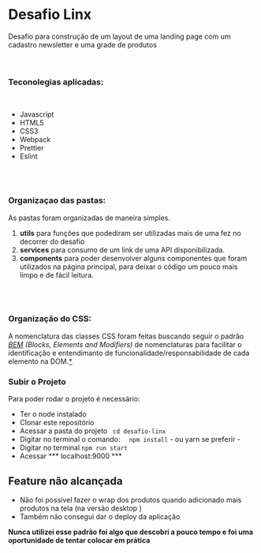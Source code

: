 # Desafio Linx

Desafio para construção de um layout de uma landing page com um cadastro newsletter e uma grade de produtos
  <br/>
  <br/>
  <br/>
### Teconolegias aplicadas: 
  
  <br/>
  
* Javascript 
* HTML5
* CSS3
* Webpack
* Prettier
* Eslint

<br/> 
<br/> 

### Organizaçao das pastas:
As pastas foram organizadas de maneira simples. <br/>

1. **utils** para funções que podediram ser utilizadas mais de uma fez no decorrer do desafio
2. **services** para consumo de um link de uma API disponibilizada.
3. **components** para poder desenvolver alguns componentes que foram utilizados na página principal, para deixar o código um pouco mais limpo e de fácil leitura.

<br/>
<br/> 

### Organização do CSS:

A nomenclatura das classes CSS foram feitas buscando seguir o padrão *[BEM](http://getbem.com/introduction/) (Blocks, Elements and Modifiers)*  de nomenclaturas para facilitar o identificação e entendimanto de funcionalidade/responsabilidade  de cada elemento na DOM.<a href="#obs">*</a>
<br/>

### Subir o Projeto

  Para poder rodar o projeto é necessário:
   
   * Ter o node instalado
   * Clonar este repositório 
   * Acessar a pasta do projeto ``` cd desafio-linx```
   * Digitar no terminal o comando: 
   ```  npm install```  - ou yarn se preferir -
   * Digitar no terminal ``` npm run start ``` 
   * Acessar *** localhost:9000 ***


## Feature não alcançada
  * Não foi possível fazer o wrap dos produtos quando adicionado mais produtos na tela (na versão desktop )
  * Também não consegui dar o deploy da aplicação


<p id="obs"><strong>Nunca utilizei esse padrão foi algo que descobri a pouco tempo e foi uma oportunidade de tentar colocar em prática</strong></p>

